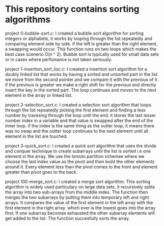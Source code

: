 This repository contains sorting algorithms
===
project 0-bubble-sort.c: I created a bubble sort algorithm for sorting integers or alphabets, it works by looping through the list repeatedly and comparing element side by side. if the left is greater than the right element, a swapping would occur. This function runs on two loops which makes the best case scenerio O(n ^ 2). Bubble sort is typically used for small data sets or in cases where perfomance is not taken seriously.

project 1-insertion_sort_lisc.c: I created a insertion sort algorithm for a doubly linked list that works by having a sorted and unsorted part in the list. we move from the second pointer and we compare it with the previous of it. if the previous is greater we make a right shift for the previous and directly insert the key in the sorted part. The loop continues and moves to the next element in the array or linked list.

project 2-selection_sort.c: I created  a selection sort algorithm that loops through the list repeatedly picking the first element and finding a less number by travesing through the loop until the end. it stores the last lesser number index in a variable and that value is swapped after the end of the inner loop. if the index is the same thing as the outter loop, it means there was no swap and the outter loop continues to the next element until all element in the list are touched.


project 3-quick_sort.c: I created a quick sort algorithm that uses the divide and conquer technique to create subarrays until the list is sorted i.e one element in the array. We use the lomuto partition schemee where we choose the last index value as the pivot and then build the other elements around it. Every element less than the pivot comes to the front and element greater than pivot goes to the back.


project 100-merge_sort.c: I created a merge sort algorithm. This sorting algorithm is widely used particulary on large data sets, it recursively splits the array into two sub-arrays from the middle index. The function then merges the two subarrays by putting them into temporary left and right arrays. It compares the value of the first element in the left array with the first element in the right array. which ever is the lowest goes into the array first. If one subarray becomes exhausted the other subarray elements will get added to the list. The function succesfully sorts the array.


